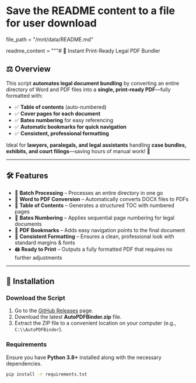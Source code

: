 # Save the README content to a file for user download
file_path = "/mnt/data/README.md"

readme_content = """# 📄 Instant Print-Ready Legal PDF Bundler

## ⚖️ Overview

This script **automates legal document bundling** by converting an entire directory of Word and PDF files into a **single, print-ready PDF**—fully formatted with:

- ✅ **Table of contents** (auto-numbered)
- ✅ **Cover pages for each document**
- ✅ **Bates numbering** for easy referencing
- ✅ **Automatic bookmarks for quick navigation**
- ✅ **Consistent, professional formatting**

Ideal for **lawyers, paralegals, and legal assistants** handling **case bundles, exhibits, and court filings**—saving hours of manual work! 🚀

---

## 🛠 Features

- 📂 **Batch Processing** – Processes an entire directory in one go
- 📝 **Word to PDF Conversion** – Automatically converts DOCX files to PDFs
- 📑 **Table of Contents** – Generates a structured TOC with numbered pages
- 🔢 **Bates Numbering** – Applies sequential page numbering for legal documents
- 🔖 **PDF Bookmarks** – Adds easy navigation points to the final document
- 📏 **Consistent Formatting** – Ensures a clean, professional look with standard margins & fonts
- 🖨 **Ready to Print** – Outputs a fully formatted PDF that requires no further adjustments

---

## 🚀 Installation

### **Download the Script**

1. Go to the [GitHub Releases](https://github.com/Zippysquid/AutoPDFBinder/releases) page.
2. Download the latest **AutoPDFBinder.zip** file.
3. Extract the ZIP file to a convenient location on your computer (e.g., `C:\\AutoPDFBinder`).

### **Requirements**

Ensure you have **Python 3.8+** installed along with the necessary dependencies.

```sh
pip install -r requirements.txt
